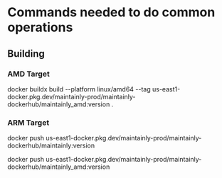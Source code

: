 # Commands needed to do common operations

## Building

### AMD Target
docker buildx build --platform linux/amd64 --tag us-east1-docker.pkg.dev/maintainly-prod/maintainly-dockerhub/maintainly_amd:version .

### ARM Target


docker push us-east1-docker.pkg.dev/maintainly-prod/maintainly-dockerhub/maintainly:version

docker push us-east1-docker.pkg.dev/maintainly-prod/maintainly-dockerhub/maintainly_amd:version